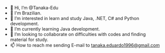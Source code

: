 - 👋 Hi, I’m @Tanaka-Edu
- 👋 I'm Brazilian.
- 👀 I’m interested in learn and study Java, .NET, C# and Python development.
- 🌱 I’m currently learning Java development.
- 💞️ I’m looking to collaborate on difficulties with codes and finding material for study.
- 📫 How to reach me sending E-mail to tanaka.eduardo1996@gmail.com

<!---
Tanaka-Edu/Tanaka-Edu is a ✨ special ✨ repository because its `README.md` (this file) appears on your GitHub profile.
You can click the Preview link to take a look at your changes.
--->
